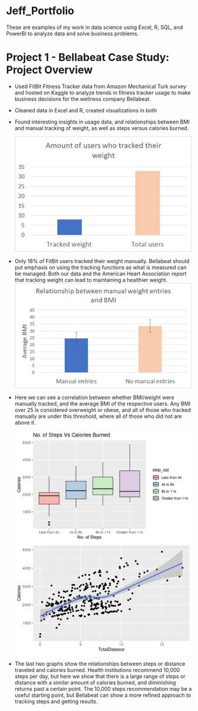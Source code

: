 # Jeff_Portfolio
These are examples of my work in data science using Excel, R, SQL, and PowerBI to analyze data and solve business problems.

# Project 1 - Bellabeat Case Study: Project Overview
* Used FitBit Fitness Tracker data from Amazon Mechanical Turk survey and hosted on Kaggle to analyze trends in fitness tracker usage to make business decisions for the wellness company Bellabeat.
* Cleaned data in Excel and R, created visualizations in both
* Found interesting insights in usage data, and relationships between BMI and manual tracking of weight, as well as steps versus calories burned. 

	![](https://github.com/jeffreybarker07/Jeff_Portfolio/blob/main/images/Users_tracked_weight.jpg?raw=true)
* Only 18% of FitBit users tracked their weight manually. Bellabeat should put emphasis on using the tracking functions as what is measured can be managed. Both our data and the American Heart Association report that tracking weight can lead to maintaining a healthier weight.
	![](https://github.com/jeffreybarker07/Jeff_Portfolio/blob/main/images/BMI_manual_nonmanual.jpg)
* Here we can see a correlation between whether BMI/weight were manually tracked, and the average BMI of the respective users. Any BMI over 25 is considered overweight or obese, and all of those who tracked manually are under this threshold, where all of those who did not are above it. 

	![](https://github.com/jeffreybarker07/Jeff_Portfolio/blob/main/images/steps_vs_calories_burned.jpeg)
	![](https://github.com/jeffreybarker07/Jeff_Portfolio/blob/main/images/Distance_vs_calories.jpeg?raw=true)
* The last two graphs show the relationships between steps or distance traveled and calories burned. Health institutions recommend 10,000 steps per day, but here we show that there is a large range of steps or distance with a similar amount of calories burned, and diminishing returns past a certain point. The 10,000 steps recommendation may be a useful starting point, but Bellabeat can show a more refined approach to tracking steps and getting results.
